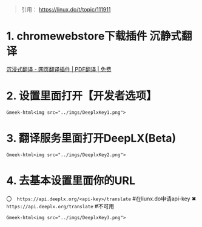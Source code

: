 > 引用： https://linux.do/t/topic/111911

# 1. chromewebstore下载插件   沉静式翻译
[沉浸式翻译 - 网页翻译插件 | PDF翻译 | 免费](
https://chromewebstore.google.com/detail/%E6%B2%89%E6%B5%B8%E5%BC%8F%E7%BF%BB%E8%AF%91-%E7%BD%91%E9%A1%B5%E7%BF%BB%E8%AF%91%E6%8F%92%E4%BB%B6-pdf%E7%BF%BB%E8%AF%91-%E5%85%8D%E8%B4%B9/bpoadfkcbjbfhfodiogcnhhhpibjhbnh)


# 2. 设置里面打开【开发者选项】
`Gmeek-html<img src="../imgs/DeeplxKey1.png">`


# 3. 翻译服务里面打开DeepLX(Beta)
`Gmeek-html<img src="../imgs/DeeplxKey2.png">`

# 4. 去基本设置里面你的URL
〇　`https://api.deeplx.org/<api-key>/translate`      #在liunx.do申请api-key
✖　`https://api.deeplx.org/translate`      #不可用

`Gmeek-html<img src="../imgs/DeeplxKey3.png">`

